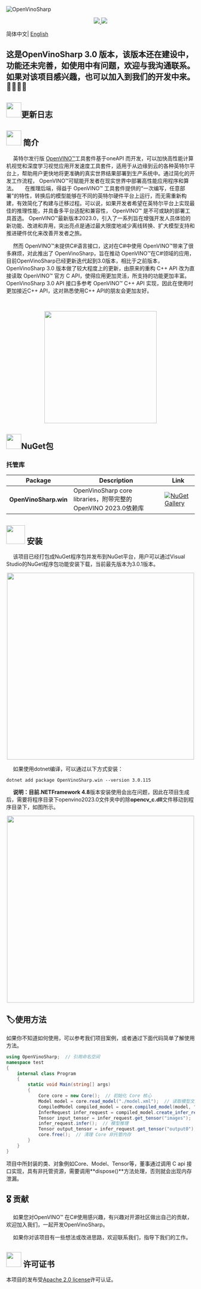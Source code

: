 ![OpenVinoSharp](https://socialify.git.ci/guojin-yan/OpenVinoSharp/image?description=1&descriptionEditable=💞%20OpenVINO%20wrapper%20for%20.NET💞%20&forks=1&issues=1&logo=https%3A%2F%2Fs2.loli.net%2F2023%2F01%2F26%2FylE1K5JPogMqGSW.png&name=1&owner=1&pattern=Circuit%20Board&pulls=1&stargazers=1&theme=Light)

<p align="center">    
    <a href="./LICENSE.txt">
        <img src="https://img.shields.io/github/license/guojin-yan/openvinosharp.svg">
    </a>    
    <a >
        <img src="https://img.shields.io/badge/Framework-.NET5.0%2C%20.NET6.0%2C%20.NET48-pink.svg">
    </a>    

简体中文| [English](README-en.md)

## 这是OpenVinoSharp 3.0 版本，该版本还在建设中，功能还未完善，如使用中有问题，欢迎与我沟通联系。如果对该项目感兴趣，也可以加入到我们的开发中来。🥰🥰🥰🥰

## <img title="更新日志" src="https://s2.loli.net/2023/01/26/RJ1znO78bygCcKj.png" alt="" width="40">更新日志



## <img title="更新日志" src="https://s2.loli.net/2023/01/26/Zs1VFUT4BGQgfE9.png" alt="" width="40"> 简介

&emsp;    英特尔发行版 [OpenVINO™](www.openvino.ai)工具套件基于oneAPI 而开发，可以加快高性能计算机视觉和深度学习视觉应用开发速度工具套件，适用于从边缘到云的各种英特尔平台上，帮助用户更快地将更准确的真实世界结果部署到生产系统中。通过简化的开发工作流程， OpenVINO™可赋能开发者在现实世界中部署高性能应用程序和算法。
&emsp;    在推理后端，得益于  OpenVINO™ 工具套件提供的“一次编写，任意部署”的特性，转换后的模型能够在不同的英特尔硬件平台上运行，而无需重新构建，有效简化了构建与迁移过程。可以说，如果开发者希望在英特尔平台上实现最佳的推理性能，并具备多平台适配和兼容性，  OpenVINO™ 是不可或缺的部署工具首选。 OpenVINO™最新版本2023.0，引入了一系列旨在增强开发人员体验的新功能、改进和弃用，突出亮点是通过最大限度地减少离线转换、扩大模型支持和推进硬件优化来改善开发者之旅。

&emsp;    然而 OpenVINO™未提供C#语言接口，这对在C#中使用 OpenVINO™带来了很多麻烦，对此推出了 OpenVinoSharp，旨在推动 OpenVINO™在C#领域的应用，目前OpenVinoSharp已经更新迭代起到3.0版本，相比于之前版本，OpenVinoSharp 3.0 版本做了较大程度上的更新，由原来的重构 C++ API 改为直接读取 OpenVINO™ 官方 C API，使得应用更加灵活，所支持的功能更加丰富。OpenVinoSharp 3.0 API 接口多参考 OpenVINO™ C++ API 实现，因此在使用时更加接近C++ API，这对熟悉使用C++ API的朋友会更加友好。

&emsp;

<div align=center><span><img src="https://s2.loli.net/2023/01/26/LdbeOYGgwZvHcBQ.png" height=300/></span></div>



## <img title="NuGet" src="https://s2.loli.net/2023/01/26/ks9BMwXaHqQnKZP.png" alt="" width="40">NuGet包

### 托管库

| Package               | Description                                                  | Link                                                         |
| --------------------- | ------------------------------------------------------------ | ------------------------------------------------------------ |
| **OpenVinoSharp.win** | OpenVinoSharp core libraries，附带完整的OpenVINO 2023.0依赖库 | [![NuGet Gallery ](https://badge.fury.io/nu/OpenVinoSharp.win.svg)](https://www.nuget.org/packages/OpenVinoSharp.win/) |



## <img title="安装" src="https://s2.loli.net/2023/01/26/bm6WsE5cfoVvj7i.png" alt="" width="50"> 安装

&emsp;    该项目已经打包成NuGet程序包并发布到NuGet平台，用户可以通过Visual Studio的NuGet程序包功能安装下载，当前最先版本为3.0.1版本。

<div align=center><span><img src="https://s2.loli.net/2023/07/27/OdEMVKmeZ8JYuxn.png" height=500/></span></div>

&emsp;    如果使用dotnet编译，可以通过以下方式安装：

```
dotnet add package OpenVinoSharp.win --version 3.0.115
```

&emsp;    **说明：**目前**.NETFramework 4.8**版本安装使用会出在问题，因此在项目生成后，需要将程序目录下openvino2023.0文件夹中的除**opencv_c.dll**文件移动到程序目录下，如图所示。

<div align=center><span><img src="https://s2.loli.net/2023/07/27/yNAUTqfw8azXg6i.png" height=500/></span></div>



## 🏷使用方法

如果你不知道如何使用，可以参考我们项目案例，或者通过下面代码简单了解使用方法。

```c#
using OpenVinoSharp;  // 引用命名空间
namespace test 
{
    internal class Program
    {
        static void Main(string[] args)
        {
            Core core = new Core();  // 初始化 Core 核心
            Model model = core.read_model("./model.xml");  // 读取模型文件
            CompiledModel compiled_model = core.compiled_model(model, "AUTO");  // 将模型加载到设备
            InferRequest infer_request = compiled_model.create_infer_request();  // 创建推理通道
            Tensor input_tensor = infer_request.get_tensor("images");  // 获取输入节点Tensor
            infer_request.infer();  // 模型推理
            Tensor output_tensor = infer_request.get_tensor("output0");  // 获取输出节点Tensor
            core.free();  // 清理 Core 非托管内存
        }
    }
}
```

项目中所封装的类、对象例如Core、Model、Tensor等，董事通过调用 C api 接口实现，具有非托管资源，需要调用**dispose()**方法处理，否则就会出现内存泄漏。

## 🎖 贡献

&emsp;    如果您对OpenVINO™ 在C#使用感兴趣，有兴趣对开源社区做出自己的贡献，欢迎加入我们，一起开发OpenVinoSharp。

&emsp;    如果你对该项目有一些想法或改进思路，欢迎联系我们，指导下我们的工作。


## <img title="" src="https://user-images.githubusercontent.com/48054808/157835345-f5d24128-abaf-4813-b793-d2e5bdc70e5a.png" alt="" width="40"> 许可证书

本项目的发布受[Apache 2.0 license](LICENSE)许可认证。


